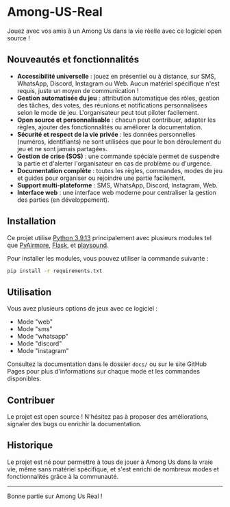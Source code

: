 # Among-US-Real
Jouez avec vos amis à un Among Us dans la vie réelle avec ce logiciel open source !

## Nouveautés et fonctionnalités

- **Accessibilité universelle** : jouez en présentiel ou à distance, sur SMS, WhatsApp, Discord, Instagram ou Web. Aucun matériel spécifique n'est requis, juste un moyen de communication !
- **Gestion automatisée du jeu** : attribution automatique des rôles, gestion des tâches, des votes, des réunions et notifications personnalisées selon le mode de jeu. L'organisateur peut tout piloter facilement.
- **Open source et personnalisable** : chacun peut contribuer, adapter les règles, ajouter des fonctionnalités ou améliorer la documentation.
- **Sécurité et respect de la vie privée** : les données personnelles (numéros, identifiants) ne sont utilisées que pour le bon déroulement du jeu et ne sont jamais partagées.
- **Gestion de crise (SOS)** : une commande spéciale permet de suspendre la partie et d'alerter l'organisateur en cas de problème ou d'urgence.
- **Documentation complète** : toutes les règles, commandes, modes de jeu et guides pour organiser ou rejoindre une partie facilement.
- **Support multi-plateforme** : SMS, WhatsApp, Discord, Instagram, Web.
- **Interface web** : une interface web moderne pour centraliser la gestion des parties (en développement).

## Installation

Ce projet utilise [Python 3.9.13](https://www.python.org/downloads/release/python-3913/) principalement avec plusieurs modules tel que [PyAirmore](https://pyairmore.readthedocs.io/en/master/), [Flask](https://flask.palletsprojects.com/en/2.2.x/), et [playsound](https://pypi.org/project/playsound/).

Pour installer les modules, vous pouvez utiliser la commande suivante :

```bash
pip install -r requirements.txt
```

## Utilisation

Vous avez plusieurs options de jeux avec ce logiciel :
- Mode "web"
- Mode "sms"
- Mode "whatsapp"
- Mode "discord"
- Mode "instagram"

Consultez la documentation dans le dossier `docs/` ou sur le site GitHub Pages pour plus d'informations sur chaque mode et les commandes disponibles.

## Contribuer

Le projet est open source ! N'hésitez pas à proposer des améliorations, signaler des bugs ou enrichir la documentation.

## Historique

Le projet est né pour permettre à tous de jouer à Among Us dans la vraie vie, même sans matériel spécifique, et s'est enrichi de nombreux modes et fonctionnalités grâce à la communauté.

---

Bonne partie sur Among Us Real !
